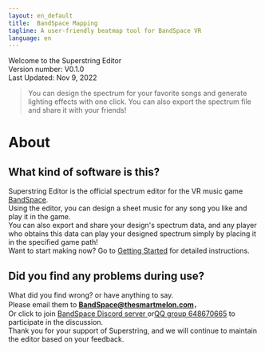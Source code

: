 ```yaml
---
layout: en_default
title:  BandSpace Mapping
tagline: A user-friendly beatmap tool for BandSpace VR
language: en
---
```


Welcome to the Superstring Editor  
Version number: V0.1.0  
Last Updated: Nov 9, 2022  

> You can design the spectrum for your favorite songs and generate lighting effects with one click. You can also export the spectrum file and share it with your friends!

# About

## What kind of software is this?
Superstring Editor is the official spectrum editor for the VR music game [BandSpace](https://store.steampowered.com/app/2182070).  
Using the editor, you can design a sheet music for any song you like and play it in the game.  
You can also export and share your design's spectrum data, and any player who obtains this data can play your designed spectrum simply by placing it in the specified game path!  
Want to start making now? Go to [Getting Started](getting-started) for detailed instructions.

## Did you find any problems during use?
What did you find wrong? or have anything to say.  
Please email them to **BandSpace@thesmartmelon.com**，  
Or click to join [BandSpace Discord server ](https://discord.com/invite/HWbeUGfVpD)or[QQ group 648670665](https://jq.qq.com/?_wv=1027&k=VfRPDaKg) to participate in the discussion.  
Thank you for your support of Superstring, and we will continue to maintain the editor based on your feedback.  

